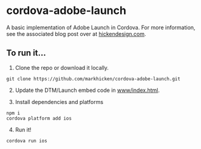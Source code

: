 # cordova-adobe-launch
A basic implementation of Adobe Launch in Cordova. For more information, see the associated blog post over at [hickendesign.com](https://www.hickendesign.com/site/2017/05/rock-mobile-apps-cordova-adobe-dtm-launch/).

## To run it...
1. Clone the repo or download it locally.
```
git clone https://github.com/markhicken/cordova-adobe-launch.git
```

2. Update the DTM/Launch embed code in [www/index.html](www/index.html#L39).

3. Install dependencies and platforms
```
npm i
cordova platform add ios
```

4. Run it!
```
cordova run ios
```
